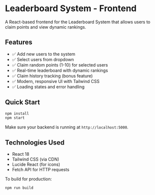 # Leaderboard System - Frontend

A React-based frontend for the Leaderboard System that allows users to claim points and view dynamic rankings.

## Features

- ✅ Add new users to the system
- ✅ Select users from dropdown
- ✅ Claim random points (1-10) for selected users
- ✅ Real-time leaderboard with dynamic rankings
- ✅ Claim history tracking (bonus feature)
- ✅ Modern, responsive UI with Tailwind CSS
- ✅ Loading states and error handling

## Quick Start

```bash
npm install
npm start
```

Make sure your backend is running at `http://localhost:5000`.

## Technologies Used

- React 18
- Tailwind CSS (via CDN)
- Lucide React (for icons)
- Fetch API for HTTP requests

To build for production:
```bash
npm run build
```